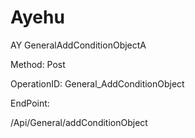 #     Ayehu


AY GeneralAddConditionObjectA

Method: Post

OperationID: General_AddConditionObject

EndPoint:

/Api/General/addConditionObject
